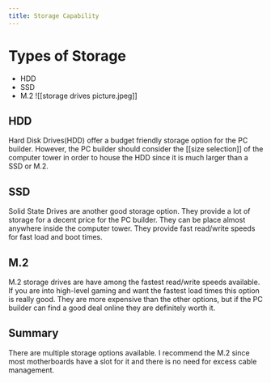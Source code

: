 ```yaml
---
title: Storage Capability
---
```

# Types of Storage

* HDD
* SSD
* M.2
![[storage drives picture.jpeg]]

## HDD

Hard Disk Drives(HDD) offer a budget friendly storage option for the PC builder. However, the PC builder should consider the [[size selection]] of the computer tower in order to house the HDD since it is much larger than a SSD or M.2. 

## SSD

Solid State Drives are another good storage option. They provide a lot of storage for a decent price for the PC builder. They can be place almost anywhere inside the computer tower. They provide fast read/write speeds for fast load and boot times.

## M.2

M.2 storage drives are have among the fastest read/write speeds available. If you are into high-level gaming and want the fastest load times this option is really good. They are more expensive than the other options, but if the PC builder can find a good deal online they are definitely worth it.

## Summary

There are multiple storage options available. I recommend the M.2 since most motherboards have a slot for it and there is no need for excess cable management. 
